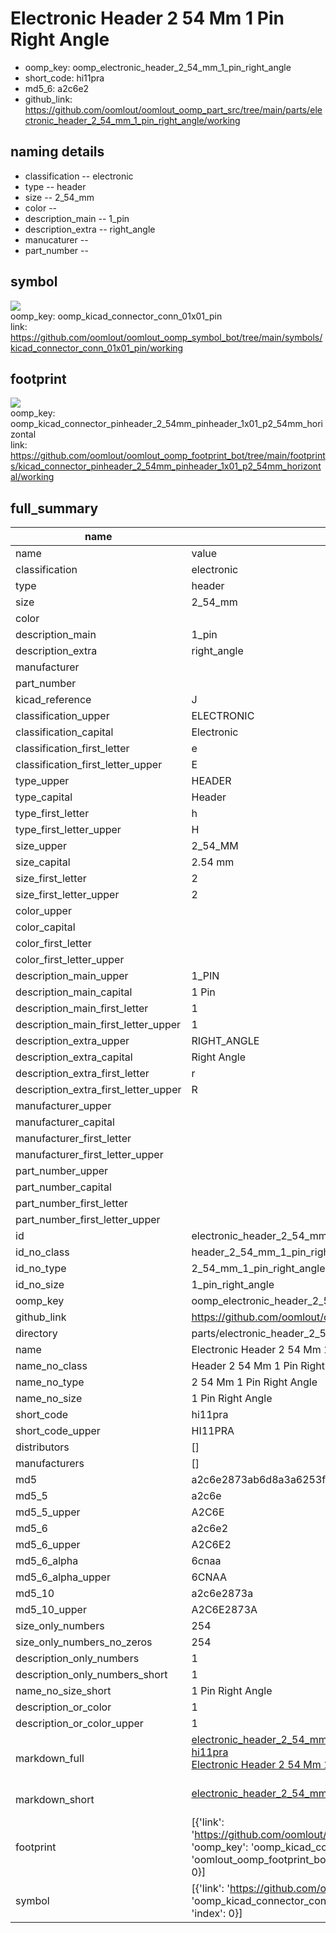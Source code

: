 # Electronic Header 2 54 Mm 1 Pin Right Angle

  
* oomp_key: oomp_electronic_header_2_54_mm_1_pin_right_angle 
* short_code: hi11pra
* md5_6: a2c6e2  
* github_link: https://github.com/oomlout/oomlout_oomp_part_src/tree/main/parts/electronic_header_2_54_mm_1_pin_right_angle/working  
## naming details
* classification -- electronic
* type -- header
* size -- 2_54_mm
* color -- 
* description_main -- 1_pin
* description_extra -- right_angle
* manucaturer -- 
* part_number -- 



## symbol

![](symbol/{index}/working/working_600.png)  
oomp_key: oomp_kicad_connector_conn_01x01_pin  
link: https://github.com/oomlout/oomlout_oomp_symbol_bot/tree/main/symbols/kicad_connector_conn_01x01_pin/working  

## footprint

![](footprint/{index}/working/working_600.png)  
oomp_key: oomp_kicad_connector_pinheader_2_54mm_pinheader_1x01_p2_54mm_horizontal  
link: https://github.com/oomlout/oomlout_oomp_footprint_bot/tree/main/footprints/kicad_connector_pinheader_2_54mm_pinheader_1x01_p2_54mm_horizontal/working  

## full_summary
| name | value | 
| --- | --- | 
| name | value | 
| classification | electronic | 
| type | header | 
| size | 2_54_mm | 
| color |  | 
| description_main | 1_pin | 
| description_extra | right_angle | 
| manufacturer |  | 
| part_number |  | 
| kicad_reference | J | 
| classification_upper | ELECTRONIC | 
| classification_capital | Electronic | 
| classification_first_letter | e | 
| classification_first_letter_upper | E | 
| type_upper | HEADER | 
| type_capital | Header | 
| type_first_letter | h | 
| type_first_letter_upper | H | 
| size_upper | 2_54_MM | 
| size_capital | 2.54 mm | 
| size_first_letter | 2 | 
| size_first_letter_upper | 2 | 
| color_upper |  | 
| color_capital |  | 
| color_first_letter |  | 
| color_first_letter_upper |  | 
| description_main_upper | 1_PIN | 
| description_main_capital | 1 Pin | 
| description_main_first_letter | 1 | 
| description_main_first_letter_upper | 1 | 
| description_extra_upper | RIGHT_ANGLE | 
| description_extra_capital | Right Angle | 
| description_extra_first_letter | r | 
| description_extra_first_letter_upper | R | 
| manufacturer_upper |  | 
| manufacturer_capital |  | 
| manufacturer_first_letter |  | 
| manufacturer_first_letter_upper |  | 
| part_number_upper |  | 
| part_number_capital |  | 
| part_number_first_letter |  | 
| part_number_first_letter_upper |  | 
| id | electronic_header_2_54_mm_1_pin_right_angle | 
| id_no_class | header_2_54_mm_1_pin_right_angle | 
| id_no_type | 2_54_mm_1_pin_right_angle | 
| id_no_size | 1_pin_right_angle | 
| oomp_key | oomp_electronic_header_2_54_mm_1_pin_right_angle | 
| github_link | https://github.com/oomlout/oomlout_oomp_part_src/tree/main/parts/electronic_header_2_54_mm_1_pin_right_angle/working | 
| directory | parts/electronic_header_2_54_mm_1_pin_right_angle | 
| name | Electronic Header 2 54 Mm 1 Pin Right Angle | 
| name_no_class | Header 2 54 Mm 1 Pin Right Angle | 
| name_no_type | 2 54 Mm 1 Pin Right Angle | 
| name_no_size | 1 Pin Right Angle | 
| short_code | hi11pra | 
| short_code_upper | HI11PRA | 
| distributors | [] | 
| manufacturers | [] | 
| md5 | a2c6e2873ab6d8a3a6253fba8ca25417 | 
| md5_5 | a2c6e | 
| md5_5_upper | A2C6E | 
| md5_6 | a2c6e2 | 
| md5_6_upper | A2C6E2 | 
| md5_6_alpha | 6cnaa | 
| md5_6_alpha_upper | 6CNAA | 
| md5_10 | a2c6e2873a | 
| md5_10_upper | A2C6E2873A | 
| size_only_numbers | 254 | 
| size_only_numbers_no_zeros | 254 | 
| description_only_numbers | 1 | 
| description_only_numbers_short | 1 | 
| name_no_size_short | 1 Pin Right Angle | 
| description_or_color | 1 | 
| description_or_color_upper | 1 | 
| markdown_full | [electronic_header_2_54_mm_1_pin_right_angle](https://github.com/oomlout/oomlout_oomp_part_src/tree/main/parts/electronic_header_2_54_mm_1_pin_right_angle/working)<br>[hi11pra](https://github.com/oomlout/oomlout_oomp_part_src/tree/main/parts/electronic_header_2_54_mm_1_pin_right_angle/working)<br>[Electronic Header 2 54 Mm 1 Pin Right Angle](https://github.com/oomlout/oomlout_oomp_part_src/tree/main/parts/electronic_header_2_54_mm_1_pin_right_angle/working)<br><br> | 
| markdown_short | [electronic_header_2_54_mm_1_pin_right_angle](https://github.com/oomlout/oomlout_oomp_part_src/tree/main/parts/electronic_header_2_54_mm_1_pin_right_angle/working)<br><br> | 
| footprint | [{'link': 'https://github.com/oomlout/oomlout_oomp_footprint_bot/tree/main/foootprntss/kicad_connector_pinheader_2_54mm_pinheader_1x01_p2_54mm_horizontal', 'oomp_key': 'oomp_kicad_connector_pinheader_2_54mm_pinheader_1x01_p2_54mm_horizontal', 'directory': 'oomlout_oomp_footprint_bot/footprints/kicad_connector_pinheader_2_54mm_pinheader_1x01_p2_54mm_horizontal//working/working.kicad_mod', 'index': 0}] | 
| symbol | [{'link': 'https://github.com/oomlout/oomlout_oomp_symbol_bot/tree/main/symbols/kicad_connector_conn_01x01_pin', 'oomp_key': 'oomp_kicad_connector_conn_01x01_pin', 'directory': 'oomlout_oomp_symbol_bot/symbols/kicad_connector_conn_01x01_pin//working/working.kicad_sym', 'index': 0}] | 
